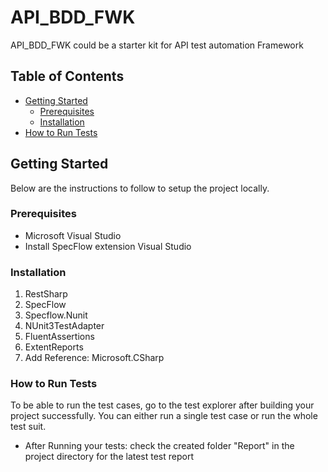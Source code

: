 # API_BDD_FWK
API_BDD_FWK could be a starter kit for API test automation Framework 

## Table of Contents
* [Getting Started](#GettingStarted)
  * [Prerequisites](#prerequisites)
  * [Installation](#installation)
* [How to Run Tests](#howtoruntests)


## Getting Started
Below are the instructions to follow to setup the project locally.

### Prerequisites

* Microsoft Visual Studio
* Install SpecFlow extension Visual Studio

### Installation
1. RestSharp
2. SpecFlow
3. Specflow.Nunit
4. NUnit3TestAdapter
5. FluentAssertions
6. ExtentReports
7. Add Reference: Microsoft.CSharp

### How to Run Tests
To be able to run the test cases, go to the test explorer after building your project successfully. You can either run a single test case or run the whole test suit.
- After Running your tests: check the created folder "Report" in the project directory for the latest test report
